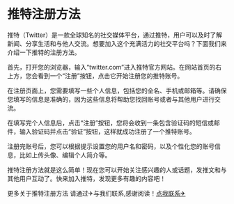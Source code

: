 # 推特注册方法

推特（Twitter）是一款全球知名的社交媒体平台，通过推特，用户可以及时了解新闻、分享生活和与他人交流。想要加入这个充满活力的社交平台吗？下面我们来介绍一下推特的注册方法。

首先，打开您的浏览器，输入“twitter.com”进入推特官方网站。在网站首页的右上方，您会看到一个“注册”按钮，点击它开始注册您的推特账号。

在注册页面上，您需要填写一些个人信息，包括您的全名、手机或邮箱等。请确保您填写的信息是准确的，因为这些信息将帮助您找回账号或者与其他用户进行交流。

在填写完个人信息后，点击“注册”按钮，您将会收到一条包含验证码的短信或邮件，输入验证码并点击“验证”按钮，这样就成功注册了一个推特账号。

注册完账号后，您可以根据提示设置您的用户名和密码，以及个性化您的账号信息，比如上传头像、编辑个人简介等。

推特注册方法就是这么简单！现在您可以开始关注感兴趣的人或话题，发推文和与其他用户互动了。快来加入推特，发现更多有趣的内容吧！

更多关于推特注册方法 请通过✈与我们联系,感谢阅读！[点我联系✈](https://www.G208.com)